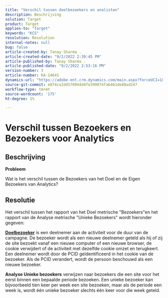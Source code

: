 ```yaml
---
title: "Verschil tussen doelbezoekers en analisten"
description: Beschrijving
solution: Target
product: Target
applies-to: "Target"
keywords: "KCS"
resolution: Resolution
internal-notes: null
bug: false
article-created-by: Tanay Sharma .
article-created-date: "9/2/2022 2:39:45 PM"
article-published-by: Tanay Sharma .
article-published-date: "9/2/2022 2:53:16 PM"
version-number: 3
article-number: KA-14641
dynamics-url: "https://adobe-ent.crm.dynamics.com/main.aspx?forceUCI=1&pagetype=entityrecord&etn=knowledgearticle&id=d7fa2510-cd2a-ed11-9db1-002248086735"
source-git-commit: e8f4ca2dd578944d4fe399074fab461de88ad247
workflow-type: tm+mt
source-wordcount: '175'
ht-degree: 1%

---
```


# Verschil tussen Bezoekers en Bezoekers voor Analytics

## Beschrijving


<b>Probleem</b>

Wat is het verschil tussen de Bezoekers van het Doel en de Eigen Bezoekers van Analytics?


## Resolutie


Het verschil tussen het rapport van het Doel metrische &quot;Bezoekers&quot;en het rapport van de Analyse metrische &quot;Unieke Bezoekers&quot; wordt hieronder gegeven:

<u><b>Doelbezoeker</b></u> is een deelnemer aan de activiteit voor de duur van de campagne. De bezoeker wordt als een nieuwe deelnemer geteld als hij of zij de site bezoekt vanaf een nieuwe computer of een nieuwe browser, de cookie verwijdert of de activiteit met dezelfde cookie omzet en terugkeert. Een deelnemer wordt door de PCID geïdentificeerd in het cookie van de bezoeker. Als de PCID verandert, wordt de persoon beschouwd als een nieuwe bezoeker.

<b>Analyse Unieke bezoekers</b> verwijzen naar bezoekers die een site voor het eerst binnen een bepaalde periode bezoeken. Een unieke bezoeker kan bijvoorbeeld tien keer per week een site bezoeken, maar als de periode een week is, wordt één unieke bezoeker slechts één keer voor die week geteld.




